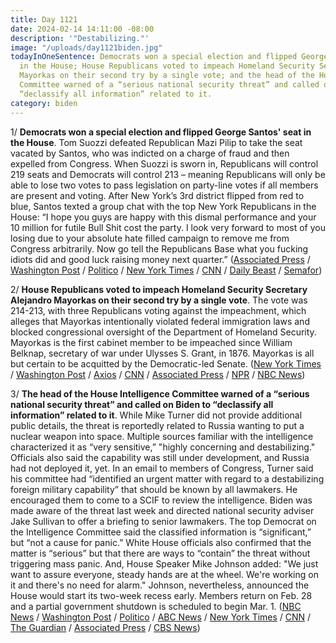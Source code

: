 ```yaml
---
title: Day 1121
date: 2024-02-14 14:11:00 -08:00
description: '"Destabilizing."'
image: "/uploads/day1121biden.jpg"
todayInOneSentence: Democrats won a special election and flipped George Santos' seat
  in the House; House Republicans voted to impeach Homeland Security Secretary Alejandro
  Mayorkas on their second try by a single vote; and the head of the House Intelligence
  Committee warned of a “serious national security threat” and called on Biden to
  “declassify all information” related to it.
category: biden
---
```


1/ **Democrats won a special election and flipped George Santos' seat in the House**. Tom Suozzi defeated Republican Mazi Pilip to take the seat vacated by Santos, who was indicted on a charge of fraud and then expelled from Congress. When Suozzi is sworn in, Republicans will control 219 seats and Democrats will control 213 – meaning Republicans will only be able to lose two votes to pass legislation on party-line votes if all members are present and voting. After New York’s 3rd district flipped from red to blue, Santos texted a group chat with the top New York Republicans in the House: “I hope you guys are happy with this dismal performance and your 10 million for futile Bull Shit cost the party. I look very forward to most of you losing due to your absolute hate filled campaign to remove me from Congress arbitrarily. Now go tell the Republicans Base what you fucking idiots did and good luck raising money next quarter.” ([Associated Press](https://apnews.com/article/george-santos-suozzi-pilip-special-election-be0140979ca3050921579e90507bfe1f) / [Washington Post](https://www.washingtonpost.com/elections/2024/02/13/new-york-district-3-special-election-george-santos/) / [Politico](https://www.politico.com/news/2024/02/14/suozzi-new-york-house-race-00141379) / [New York Times](https://www.nytimes.com/2024/02/14/nyregion/democrats-house-suozzi-biden.html) / [CNN](https://www.cnn.com/2024/02/13/politics/santos-seat-tom-suozzi-mazi-pilip/index.html) / [Daily Beast](https://www.thedailybeast.com/george-santos-mercilessly-trolls-gop-after-democrats-win-his-old-seat) / [Semafor](https://www.semafor.com/article/02/14/2024/george-santos-puts-former-congressional-colleagues-in-group-chat-to-call-them-fing-idiots))

2/ **House Republicans voted to impeach Homeland Security Secretary Alejandro Mayorkas on their second try by a single vote**. The vote was 214-213, with three Republicans voting against the impeachment, which alleges that Mayorkas intentionally violated federal immigration laws and blocked congressional oversight of the Department of Homeland Security. Mayorkas is the first cabinet member to be impeached since William Belknap, secretary of war under Ulysses S. Grant, in 1876. Mayorkas is all but certain to be acquitted by the Democratic-led Senate. ([New York Times](https://www.nytimes.com/2024/02/13/us/politics/mayorkas-impeachment-house.html) / [Washington Post](https://www.washingtonpost.com/politics/2024/02/13/mayorkas-impeachment-seccond-house-vote/) / [Axios](https://www.axios.com/2024/02/14/mayorkas-cabinet-secretary-impeached) / [CNN](https://www.cnn.com/2024/02/13/politics/alejandro-mayorkas-impeachment-vote/index.html) / [Associated Press](https://apnews.com/article/mayorkas-impeachment-border-immigration-congress-3bff388c2f0d1cc718f43d901bc50690) / [NPR](https://www.npr.org/2024/02/13/1230977868/house-impeachment-mayorkas-border) / [NBC News](https://www.nbcnews.com/politics/congress/failure-republicans-will-try-impeach-mayorkas-border-rcna138474))

3/ **The head of the House Intelligence Committee warned of a “serious national security threat” and called on Biden to “declassify all information” related to it**. While Mike Turner did not provide additional public details, the threat is reportedly related to Russia wanting to put a nuclear weapon into space. Multiple sources familiar with the intelligence characterized it as “very sensitive,” "highly concerning and destabilizing." Officials also said the capability was still under development, and Russia had not deployed it, yet. In an email to members of Congress, Turner said his committee had “identified an urgent matter with regard to a destabilizing foreign military capability” that should be known by all lawmakers. He encouraged them to come to a SCIF to review the intelligence. Biden was made aware of the threat last week and directed national security adviser Jake Sullivan to offer a briefing to senior lawmakers. The top Democrat on the Intelligence Committee said the classified information is “significant,” but “not a cause for panic.” White House officials also confirmed that the matter is “serious” but that there are ways to “contain” the threat without triggering mass panic. And, House Speaker Mike Johnson added: "We just want to assure everyone, steady hands are at the wheel. We're working on it and there's no need for alarm."  Johnson, nevertheless, announced the House would start its two-week recess early. Members return on Feb. 28 and a partial government shutdown is scheduled to begin Mar. 1. ([NBC News](https://www.nbcnews.com/politics/national-security/house-intel-chair-warns-serious-national-security-threat-ahead-planned-rcna138848) / [Washington Post](https://www.washingtonpost.com/national-security/2024/02/14/national-security-threat-mike-turner/) / [Politico](https://www.politico.com/news/2024/02/14/house-intel-national-security-threat-russia-space-power-00141473) / [ABC News](https://abcnews.go.com/Politics/white-house-plans-brief-lawmakers-house-chairman-warns/story?id=107232293) / [New York Times](https://www.nytimes.com/2024/02/14/us/politics/intelligence-russia-nuclear.html) / [CNN](https://www.cnn.com/2024/02/14/politics/house-intel-chairman-serious-national-security-threat/index.html) / [The Guardian](https://www.theguardian.com/us-news/live/2024/feb/14/mayorkas-impeachment-border-immigration-politics-updates) / [Associated Press](https://apnews.com/article/congress-national-security-6a4497fc2d74ebbe2ab3483ba43e09b3) / [CBS News](https://www.cbsnews.com/news/national-security-threat-house-intelligence-mike-turner-biden/))